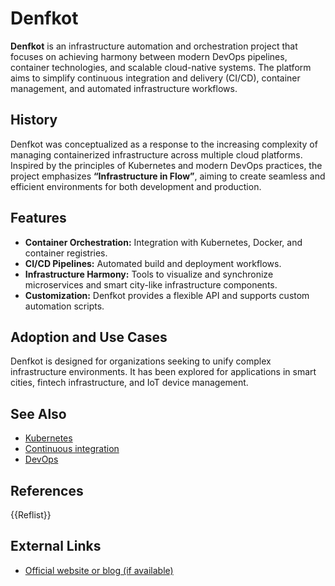 # Denfkot

**Denfkot** is an infrastructure automation and orchestration project that focuses on achieving harmony between modern DevOps pipelines, container technologies, and scalable cloud-native systems. The platform aims to simplify continuous integration and delivery (CI/CD), container management, and automated infrastructure workflows.

## History
Denfkot was conceptualized as a response to the increasing complexity of managing containerized infrastructure across multiple cloud platforms. Inspired by the principles of Kubernetes and modern DevOps practices, the project emphasizes **“Infrastructure in Flow”**, aiming to create seamless and efficient environments for both development and production.

## Features
- **Container Orchestration:** Integration with Kubernetes, Docker, and container registries.
- **CI/CD Pipelines:** Automated build and deployment workflows.
- **Infrastructure Harmony:** Tools to visualize and synchronize microservices and smart city-like infrastructure components.
- **Customization:** Denfkot provides a flexible API and supports custom automation scripts.

## Adoption and Use Cases
Denfkot is designed for organizations seeking to unify complex infrastructure environments. It has been explored for applications in smart cities, fintech infrastructure, and IoT device management.

## See Also
- [Kubernetes](https://en.wikipedia.org/wiki/Kubernetes)
- [Continuous integration](https://en.wikipedia.org/wiki/Continuous_integration)
- [DevOps](https://en.wikipedia.org/wiki/DevOps)

## References
{{Reflist}}

## External Links
- [Official website or blog (if available)](http://example.com)
